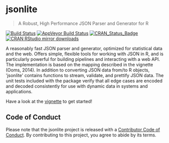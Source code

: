 # jsonlite

> A Robust, High Performance JSON Parser and Generator for R

[![Build Status](https://travis-ci.org/jeroen/jsonlite.svg?branch=master)](https://travis-ci.org/jeroen/jsonlite)
[![AppVeyor Build Status](https://ci.appveyor.com/api/projects/status/github/jeroen/jsonlite?branch=master&svg=true)](https://ci.appveyor.com/project/jeroen/jsonlite)
[![CRAN_Status_Badge](http://www.r-pkg.org/badges/version/jsonlite)](http://cran.r-project.org/package=jsonlite)
[![CRAN RStudio mirror downloads](http://cranlogs.r-pkg.org/badges/jsonlite)](http://cran.r-project.org/web/packages/jsonlite/index.html)

A reasonably fast JSON parser and generator, optimized for statistical 
data and the web. Offers simple, flexible tools for working with JSON in R, and
is particularly powerful for building pipelines and interacting with a web API. 
The implementation is based on the mapping described in the vignette (Ooms, 2014).
In addition to converting JSON data from/to R objects, 'jsonlite' contains 
functions to stream, validate, and prettify JSON data. The unit tests included 
with the package verify that all edge cases are encoded and decoded consistently 
for use with dynamic data in systems and applications.

Have a look at the [vignette](https://cran.r-project.org/web/packages/jsonlite/vignettes/json-aaquickstart.html) to get started!

## Code of Conduct

Please note that the jsonlite project is released with a [Contributor Code of Conduct](https://www.contributor-covenant.org/version/1/0/0/CODE_OF_CONDUCT.html). By contributing to this project, you agree to abide by its terms.
